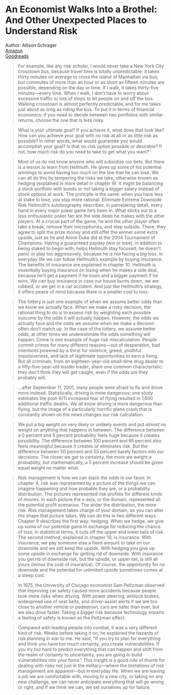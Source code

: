 # An Economist Walks Into a Brothel: And Other Unexpected Places to Understand Risk
Author: Allison Schrager  
[Amazon](https://amzn.to/3krbde3)  
[Goodreads](https://www.goodreads.com/book/show/40909433-an-economist-walks-into-a-brothel)  

>For example, like any risk scholar, I would never take a New York City crosstown bus, because travel time is totally unpredictable: it takes thirty minutes on average to cross the island of Manhattan via bus, but commutes of more than an hour or as short as fifteen minutes are possible, depending on the day or time. If I walk, it takes thirty-five minutes—every time. When I walk, I don’t have to worry about excessive traffic or lots of stops to let people on and off the bus. Walking crosstown is almost perfectly predictable, and for me takes just about as long as riding the bus. To put it in terms of financial economics: if you need to decide between two portfolios with similar returns, choose the one that is less risky.

>What is your ultimate goal? If you achieve it, what does that look like? How can you achieve your goal with no risk at all or as little risk as possible? In other words, what would guarantee you would accomplish your goal? Is that no-risk option possible or desirable? If not, how much risk do you need to take to get what you want?

>Most of us do not know anyone who will subsidize our bets. But there is a lesson to learn from Hellmuth. He gives up some of his potential winnings to avoid having too much on the line that he can lose. We can all do this by tempering the risks we take, otherwise known as hedging (explained in more detail in chapter 9). It might be balancing a stock portfolio with bonds or not taking a bigger salary instead of stock options at work. The principle is the same: when you have less at stake to lose, you stay more rational. Eliminate Extreme Downside Risk Hellmuth’s autobiography describes, in painstaking detail, every hand in every major poker game he’s been in. What sticks out to a less enthusiastic poker fan are the side deals he makes with the other players. At a crucial part of the game, he and the other player often take a break, remove their microphones, and step outside. There, they agree to split the prize money and still offer the winner some extra upside, just as he and Annie Duke did at the 2004 Tournament of Champions. Having a guaranteed payday (win or lose), in addition to being staked to begin with, helps Hellmuth stay focused; he doesn’t panic or play too aggressively, because he is not facing a big loss. In everyday life we can follow Hellmuth’s example by buying insurance. The benefits of insurance are explained in chapter 10. Hellmuth is essentially buying insurance on losing when he makes a side deal, because he’ll get a payment if he loses and a bigger payment if he wins. We can buy insurance in case our house burns down, we are robbed, or we get in a car accident. And just like Hellmuth’s strategy, it offers peace of mind because there is a smaller cost to loss.

>The lottery is just one example of when we assume better odds than we know we actually face. When we make a risky decision, the rational thing to do is to assess risk by weighting each possible outcome by the odds it will actually happen. However, the odds we actually face and the odds we assume when we make a decision often don’t match up. In the case of the lottery, we assume better odds; at other times we underestimate the odds something will happen. Crime is one example of huge risk miscalculation. People commit crimes for many different reasons—out of desperation, bad intentions powered by a thirst for violence, greed, youthful impulsiveness, and lack of legitimate opportunities to earn a living. But all criminals, from an eighteen-year-old small-time drug dealer to a fifty-five-year-old insider trader, share one common characteristic: they don’t think they will get caught, even if the odds are they probably will.

>...after September 11, 2001, many people were afraid to fly and drove more instead. Statistically, driving is more dangerous; one study estimates the post-9/11 increased fear of flying resulted in 1,600 additional traffic deaths. We all know driving is more dangerous than flying, but the image of a particularly horrific plane crash that is constantly shown on the news changes our risk calculation.

>We put a big weight on very likely or unlikely events and put almost no weight on anything that happens in between. The difference between a 0 percent and 5 percent probability feels huge because it creates possibility. The difference between 100 percent and 95 percent also feels meaningful because it creates or eliminates risk. But the difference between 50 percent and 55 percent barely factors into our decisions. The closer we get to certainty, the more we weight a probability, but mathematically, a 5 percent increase should be given equal weight no matter what.

>Risk management is how we can stack the odds in our favor. In chapter 4, risk was represented by a picture of the things we can imagine happening and how probable they are, or a probability distribution. The pictures represented risk profiles for different kinds of movies. In each picture the x-axis, or the domain, represented all the potential profit scenarios. The wider the distribution, the more risk. Risk management takes charge of your domain, so you can alter the shape that picture takes. We can do this in two different ways. Chapter 9 describes the first way: hedging. When we hedge, we give up some of our potential gains in exchange for reducing the chance of loss; in statistical terms, it cuts off the upper and lower tails of risk. The second method, explained in chapter 10, is insurance. With insurance, we pay someone else a fixed amount to take on our downside and we still keep the upside. With hedging you give up some upside in exchange for getting rid of downside. With insurance you get rid of downside risk, but the upside, or upper tail, is still all yours (minus the cost of insurance). Of course, the opportunity for no downside and the potential for unlimited upside sometimes comes at a steep cost.

>In 1975, the University of Chicago economist Sam Peltzman observed that improving car safety caused more accidents because people took more risks when driving. With power steering, antilock brakes, widespread use of seat belts, and driver-assist alerts if we are too close to another vehicle or pedestrian, cars are safer than ever, but we also drive faster. Taking a bigger risk because technology imparts a feeling of safety is known as the Peltzman effect.

>Compared with leading people into combat, it was a very different kind of risk. Weeks before taking it on, he explained the hazards of risk planning in war to me. He said, “If you try to plan for everything and think you have too much certainty, you create vulnerabilities. If you try too hard to predict everything that can happen and shift from the realm of certainty to uncertainty, you are going to build vulnerabilities into your force.” This insight is a good rule of thumb for dealing with risks not just in the military—where the limitations of risk management are apparent—but in everyday life. When we are leaving a job we are comfortable with, moving to a new city, or taking on any new challenge, we can never anticipate everything that will go wrong or right, and if we think we can, we set ourselves up for failure.